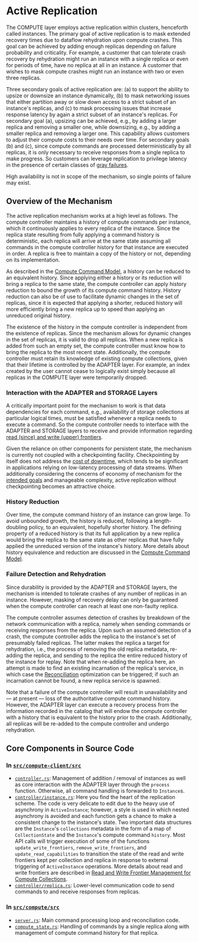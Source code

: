 # Active Replication

The COMPUTE layer employs active replication within clusters, henceforth called instances. The primary goal of active replication is to mask extended recovery times due to dataflow rehydration upon compute crashes. This goal can be achieved by adding enough replicas depending on failure probability and criticality. For example, a customer that can tolerate crash recovery by rehydration might run an instance with a single replica or even for periods of time, have no replica at all in an instance. A customer that wishes to mask compute crashes might run an instance with two or even three replicas.

Three secondary goals of active replication are: (a) to support the ability to upsize or downsize an instance dynamically, (b) to mask networking issues that either partition away or slow down access to a strict subset of an instance's replicas, and (c) to mask processing issues that increase response latency by again a strict subset of an instance's replicas. For secondary goal (a), upsizing can be achieved, e.g., by adding a larger replica and removing a smaller one, while downsizing, e.g., by adding a smaller replica and removing a larger one. This capability allows customers to adjust their compute costs to their needs over time. For secondary goals (b) and (c), since compute commands are processed deterministically by all replicas, it is only necessary to receive responses from a single replica to make progress. So customers can leverage replication to privilege latency in the presence of certain classes of [gray failures](https://www.microsoft.com/en-us/research/wp-content/uploads/2017/06/paper-1.pdf).

High availability is not in scope of the mechanism, so single points of failure may exist.

## Overview of the Mechanism

The active replication mechanism works at a high level as follows. The compute controller maintains a history of compute commands per instance, which it continuously applies to every replica of the instance. Since the replica state resulting from fully applying a command history is deterministic, each replica will arrive at the same state assuming all commands in the compute controller history for that instance are executed in order. A replica is free to maintain a copy of the history or not, depending on its implementation.

As described in the [Compute Command Model](compute-command-model.md), a history can be reduced to an equivalent history. Since applying either a history or its reduction will bring a replica to the same state, the compute controller can apply history reduction to bound the growth of its compute command history. History reduction can also be of use to facilitate dynamic changes in the set of replicas, since it is expected that applying a shorter, reduced history will more efficiently bring a new replica up to speed than applying an unreduced original history.

The existence of the history in the compute controller is independent from the existence of replicas. Since the mechanism allows for dynamic changes in the set of replicas, it is valid to drop all replicas. When a new replica is added from such an empty set, the compute controller must know how to bring the replica to the most recent state. Additionally, the compute controller must retain its knowledge of existing compute collections, given that their lifetime is controlled by the ADAPTER layer. For example, an index created by the user cannot cease to logically exist simply because all replicas in the COMPUTE layer were temporarily dropped.

### Interaction with the ADAPTER and STORAGE Layers

A critically important point for the mechanism to work is that data dependencies for each command, e.g., availability of storage collections at particular logical times, must be satisfied whenever a replica needs to execute a command. So the compute controller needs to interface with the ADAPTER and STORAGE layers to receive and provide information regarding [read (since) and write (upper) frontiers](read-write-frontier-management.md).

Given the reliance on other components for persistent state, the mechanism is currently not coupled with a checkpointing facility. Checkpointing by itself does not address the [cost of downtime](https://www.usenix.org/legacy/events/lisa2002/tech/full_papers/patterson/patterson.pdf), which tends to be significant in applications relying on low-latency processing of data streams. When additionally considering the concerns of economy of mechanism for the [intended goals](active-replication.md#active-replication) and manageable complexity, active replication without checkpointing becomes an attractive choice.

### History Reduction

Over time, the compute command history of an instance can grow large. To avoid unbounded growth, the history is reduced, following a length-doubling policy, to an equivalent, hopefully shorter history. The defining property of a reduced history is that its full application by a new replica would bring the replica to the same state as other replicas that have fully applied the unreduced version of the instance's history. More details about history equivalence and reduction are discussed in the [Compute Command Model](compute-command-model.md).

### Failure Detection and Rehydration

Since durability is provided by the ADAPTER and STORAGE layers, the mechanism is intended to tolerate crashes of any number of replicas in an instance. However, masking of recovery delay can only be guaranteed when the compute controller can reach at least one non-faulty replica.

The compute controller assumes detection of crashes by breakdown of the network communication with a replica, namely when sending commands or receiving responses from the replica. Upon such an assumed detection of a crash, the compute controller adds the replica to the instance's set of presumably failed replicas. The latter makes the replica a target for rehydration, i.e., the process of removing the old replica metadata, re-adding the replica, and sending to the replica the entire reduced history of the instance for replay. Note that when re-adding the replica here, an attempt is made to find an existing incarnation of the replica's service, in which case the [Reconciliation](reconciliation.md) optimization can be triggered; if such an incarnation cannot be found, a new replica service is spawned.

Note that a failure of the compute controller will result in unavailability and — at present — loss of the authoritative compute command history. However, the ADAPTER layer can execute a recovery process from the information recorded in the catalog that will endow the compute controller with a history that is equivalent to the history prior to the crash. Additionally, all replicas will be re-added to the compute controller and undergo rehydration.

## Core Components in Source Code

### In [`src/compute-client/src`](../../../../src/compute-client/src/)

- [`controller.rs`](../../../../src/compute-client/src/controller.rs): Management of addition / removal of instances as well as core interaction with the ADAPTER layer through the `process` function. Otherwise, all command handling is forwarded to `Instance`s.
- [`controller/instance.rs`](../../../../src/compute-client/src/controller/instance.rs): Here you find the heart of the replication scheme. The code is very delicate to edit due to the heavy use of asynchrony in `ActiveInstance`; however, a style is used in which nested asynchrony is avoided and each function gets a chance to make a consistent change to the instance's state. Two important data structures are the `Instance`'s `collections` metadata in the form of a map of `CollectionState` and the `Instance`'s compute command `history`. Most API calls will trigger execution of some of the functions `update_write_frontiers`, `remove_write_frontiers`, and `update_read_capabilities` to transition the state of the read and write frontiers kept per collection and replica in response to external triggering of `ActiveInstance` operations. More details about read and write frontiers are described in [Read and Write Frontier Management for Compute Collections](read-write-frontier-management.md).
- [`controller/replica.rs`](../../../../src/compute-client/src/controller/replica.rs): Lower-level communication code to send commands to and receive responses from replicas.

### In [`src/compute/src`](../../../../src/compute/src/)

- [`server.rs`](../../../../src/compute/src/server.rs): Main command processing loop and reconciliation code.
- [`compute_state.rs`](../../../../src/compute/src/compute_state.rs): Handling of commands by a single replica along with management of compute command history for that replica.

